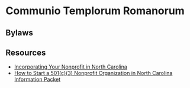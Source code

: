 # Communio Templorum Romanorum
## Bylaws

## Resources
* [Incorporating Your Nonprofit in North Carolina](https://www.ncsbc.net/DocumentMaster.aspx?doc=3252)
* [How to Start a 501(c)(3) Nonprofit Organization in North Carolina Information Packet](https://www.ncnonprofits.org/sites/default/files/HowToStartA501%28c%29%283%29Nonprofit_1_0.pdf)
